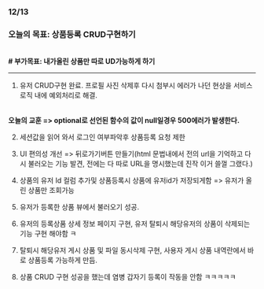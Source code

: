 ### 12/13

### __오늘의 목표: 상품등록 CRUD구현하기__
<br>__# 부가목표: 내가올린 상품만 따로 UD가능하게 하기__

---

1. 유저 CRUD구현 완료. 프로필 사진 삭제후 다시 첨부시 에러가 나던 현상을 서비스 로직 내에 예외처리로 해결.

<br>__오늘의 교훈 => optional로 선언된 함수의 값이 null일경우 500에러가 발생한다.__

2. 세션값을 읽어 와서 로그인 여부파악후 상품등록 요청 제한

3. UI 편의성 개선 => 뒤로가기버튼 만들기(html 문법내에서 전의 url을 기억하고 다시 불러오는 기능 발견, 전에는 다 따로 URL을 명시했는데 진작 이거 쓸껄 그랬다.)

4. 상품의 유저 Id 컬럼 추가및 상품등록시 상품에 유저id가 저장되게함
=> 유저가 올린 상품만 조회가능

5. 유저가 등록한 상품 뷰에서 불러오기 성공.

6. 유저의 등록상품 상세 정보 페이지 구현, 유저 탈퇴시 해당유저의 상품이 삭제되는 기능 구현 해야함 ㅋ

7. 탈퇴시 해당유저 게시 상품 및 파일 동시삭제 구현, 사용자 게시 상품 내역란에서 바로 상품등록 가능하게 만듬.

8. 상품 CRUD 구현 성공을 했는데 염병 갑자기 등록이 작동을 안함 ㅋㅋㅋㅋㅋ
